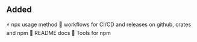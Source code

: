 ## Added

⚡ npx usage method
🚀 workflows for CI/CD and releases on github, crates and npm
📝 README docs
🔨 Tools for npm
